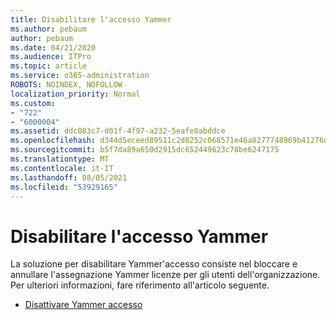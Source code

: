 ```yaml
---
title: Disabilitare l'accesso Yammer
ms.author: pebaum
author: pebaum
ms.date: 04/21/2020
ms.audience: ITPro
ms.topic: article
ms.service: o365-administration
ROBOTS: NOINDEX, NOFOLLOW
localization_priority: Normal
ms.custom:
- "722"
- "6000004"
ms.assetid: ddc083c7-d01f-4f97-a232-5eafe8abddce
ms.openlocfilehash: d344d5eceed89511c2d8252c068571e46a8277748969b41276d8204e801b3986
ms.sourcegitcommit: b5f7da89a650d2915dc652449623c78be6247175
ms.translationtype: MT
ms.contentlocale: it-IT
ms.lasthandoff: 08/05/2021
ms.locfileid: "53929165"
---
```

# <a name="disable-access-to-yammer"></a>Disabilitare l'accesso Yammer

La soluzione per disabilitare Yammer'accesso consiste nel bloccare e annullare l'assegnazione Yammer licenze per gli utenti dell'organizzazione. Per ulteriori informazioni, fare riferimento all'articolo seguente.
  
- [Disattivare Yammer accesso](https://docs.microsoft.com/yammer/manage-yammer-users/turn-off-user-access)
